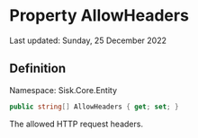 # Property AllowHeaders
Last updated: Sunday, 25 December 2022

## Definition
Namespace: Sisk.Core.Entity

```csharp
public string[] AllowHeaders { get; set; }
```

The allowed HTTP request headers.

